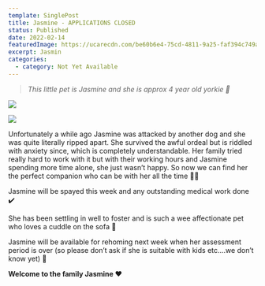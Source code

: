 ```yaml
---
template: SinglePost
title: Jasmine - APPLICATIONS CLOSED
status: Published
date: 2022-02-14
featuredImage: https://ucarecdn.com/be60b6e4-75cd-4811-9a25-faf394c749af/-/crop/526x300/0,68/-/preview/
excerpt: Jasmin
categories:
  - category: Not Yet Available
---
```

> *This little pet is Jasmine and she is approx 4 year old yorkie 🥰*

![](https://ucarecdn.com/ef15de99-4110-49ba-a9a1-daa90b904cf9/)

![](https://ucarecdn.com/b0c3af9e-ccec-4d96-ac51-7e60cc03f045/)


Unfortunately a while ago Jasmine was attacked by another dog and she was quite literally ripped apart. She survived the awful ordeal but is riddled with anxiety since, which is completely understandable. Her family tried really hard to work with it but with their working hours and Jasmine spending more time alone, she just wasn’t happy. So now we can find her the perfect companion who can be with her all the time 🤞🏻


Jasmine will be spayed this week and any outstanding medical work done ✔️ 


She has been settling in well to foster and is such a wee affectionate pet who loves a cuddle on the sofa 🤗 


Jasmine will be available for rehoming next week when her assessment period is over (so please don’t ask if she is suitable with kids etc….we don’t know yet) 🐶 


**Welcome to the family Jasmine ❤️**